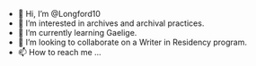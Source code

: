 - 👋 Hi, I’m @Longford10
- 👀 I’m interested in archives and archival practices.
- 🌱 I’m currently learning Gaelige.
- 💞️ I’m looking to collaborate on a Writer in Residency program.
- 📫 How to reach me ...

<!---
Longford10/Longford10 is a ✨ special ✨ repository because its `README.md` (this file) appears on your GitHub profile.
You can click the Preview link to take a look at your changes.
--->
